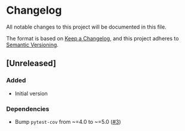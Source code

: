 # Changelog

All notable changes to this project will be documented in this file.

The format is based on [Keep a Changelog](https://keepachangelog.com/en/1.0.0/),
and this project adheres to [Semantic Versioning](https://semver.org/spec/v2.0.0.html).

## [Unreleased]

### Added
- Initial version
### Dependencies
- Bump `pytest-cov` from ~=4.0 to ~=5.0 ([#3](https://github.com/Cray-HPE/convert-oas30-schemas/pull/3))
